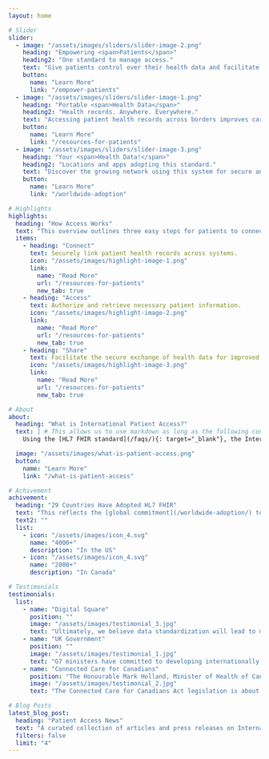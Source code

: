 ```yaml
---
layout: home

# Slider
slider:
  - image: "/assets/images/sliders/slider-image-2.png"
    heading: "Empowering <span>Patients</span>"
    heading2: "One standard to manage access."
    text: "Give patients control over their health data and facilitate efficient access to care regardless of location."
    button:
      name: "Learn More"
      link: "/empower-patients"
  - image: "/assets/images/sliders/slider-image-1.png"
    heading: "Portable <span>Health Data</span>"
    heading2: "Health records. Anywhere. Everywhere."
    text: "Accessing patient health records across borders improves care coordination and patient outcomes."
    button:
      name: "Learn More"
      link: "/resources-for-patients"
  - image: "/assets/images/sliders/slider-image-3.png"
    heading: "Your <span>Health Data!</span>"
    heading2: "Locations and apps adopting this standard."
    text: "Discover the growing network using this system for secure and efficient patient data exchange."
    button:
      name: "Learn More"
      link: "/worldwide-adoption"

# Highlights
highlights:
  heading: "How Access Works"
  text: "This overview outlines three easy steps for patients to connect with their health data, allowing them to gain secure access and take control of their health information."
  items:
    - heading: "Connect"
      text: Securely link patient health records across systems.
      icon: "/assets/images/highlight-image-1.png"
      link:
        name: "Read More"
        url: "/resources-for-patients"
        new_tab: true
    - heading: "Access"
      text: Authorize and retrieve necessary patient information.
      icon: "/assets/images/highlight-image-2.png"
      link:
        name: "Read More"
        url: "/resources-for-patients"
        new_tab: true
    - heading: "Share"
      text: Facilitate the secure exchange of health data for improved care.
      icon: "/assets/images/highlight-image-3.png"
      link:
        name: "Read More"
        url: "/resources-for-patients"
        new_tab: true

# About
about:
  heading: "What is International Patient Access?"
  text: | # This allows us to use markdown as long as the following content is indented
    Using the [HL7 FHIR standard](/faqs/){: target="_blank"}, the International Patient Access specification allows patients to securely access health data across borders, similar to how online banking or Open Banking in the UK provides seamless access to financial information. This global interoperability ensures timely, accurate care and empowers patients with control over their data, enhancing healthcare delivery through data-driven, patient-centered approaches.

  image: "/assets/images/what-is-patient-access.png"
  button:
    name: "Learn More"
    link: "/what-is-patient-access"

# Achivement
achivement:
  heading: "29 Countries Have Adopted HL7 FHIR"
  text: "This reflects the [global commitment](/worldwide-adoption/) to interoperability and standardized data sharing. As the number of countries adopting HL7 FHIR continues to grow, it enhances patients' ability to seamlessly access their health information while improving collaboration among healthcare providers for better care delivery worldwide."
  text2: ""
  list:
    - icon: "/assets/images/icon_4.svg"
      name: "4000+"
      description: "In the US"
    - icon: "/assets/images/icon_4.svg"
      name: "2000+"
      description: "In Canada"

# Testimonials
testimonials:
  list:
    - name: "Digital Square"
      position: ""
      image: "/assets/images/testimonial_3.jpg"
      text: "Ultimately, we believe data standardization will lead to more equitable health care systems and better health outcomes for all."
    - name: "UK Government"
      position: ""
      image: "/assets/images/testimonial_1.jpg"
      text: "G7 ministers have committed to developing internationally shared principles for enabling patient access to health data and promoting the use of open standards for health data for public health."
    - name: "Connected Care for Canadians"
      position: "The Honourable Mark Holland, Minister of Health of Canada"
      image: "/assets/images/testimonial_2.jpg"
      text: "The Connected Care for Canadians Act legislation is about enabling Canadians to access their own health data and to use that information to make better decisions about their health care, no matter where they are receiving it. It will also allow health care professionals to deliver higher quality and coordinated care and make more informed patient decisions."

# Blog Posts
latest_blog_post:
  heading: "Patient Access News"
  text: "A curated collection of articles and press releases on International Patient Access, HL7 FHIR and health data interoperability."
  filters: false
  limit: "4"
---
```

